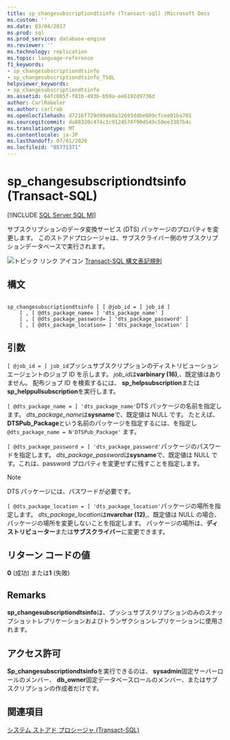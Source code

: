 ```yaml
---
title: sp_changesubscriptiondtsinfo (Transact-sql) |Microsoft Docs
ms.custom: ''
ms.date: 03/04/2017
ms.prod: sql
ms.prod_service: database-engine
ms.reviewer: ''
ms.technology: replication
ms.topic: language-reference
f1_keywords:
- sp_changesubscriptiondtsinfo
- sp_changesubscriptiondtsinfo_TSQL
helpviewer_keywords:
- sp_changesubscriptiondtsinfo
ms.assetid: 64fc085f-f81b-493b-b59a-ee6192d9736d
author: CarlRabeler
ms.author: carlrab
ms.openlocfilehash: d721bf729d99a60a32693ddbe609cfcee01ba701
ms.sourcegitcommit: da88320c474c1c9124574f90d549c50ee3387b4c
ms.translationtype: MT
ms.contentlocale: ja-JP
ms.lasthandoff: 07/01/2020
ms.locfileid: "85771371"
---
```

# <a name="sp_changesubscriptiondtsinfo-transact-sql"></a>sp_changesubscriptiondtsinfo (Transact-SQL)
[!INCLUDE [SQL Server SQL MI](../../includes/applies-to-version/sql-asdbmi.md)]

  サブスクリプションのデータ変換サービス (DTS) パッケージのプロパティを変更します。 このストアドプロシージャは、サブスクライバー側のサブスクリプションデータベースで実行されます。  
  
 ![トピック リンク アイコン](../../database-engine/configure-windows/media/topic-link.gif "トピック リンク アイコン") [Transact-SQL 構文表記規則](../../t-sql/language-elements/transact-sql-syntax-conventions-transact-sql.md)  
  
## <a name="syntax"></a>構文  
  
```  
  
sp_changesubscriptiondtsinfo [ [ @job_id = ] job_id ]  
    [ , [ @dts_package_name= ] 'dts_package_name' ]  
    [ , [ @dts_package_password= ] 'dts_package_password' ]  
    [ , [ @dts_package_location= ] 'dts_package_location' ]  
```  
  
## <a name="arguments"></a>引数  
`[ @job_id = ] job_id`プッシュサブスクリプションのディストリビューションエージェントのジョブ ID を示します。 *job_id*は**varbinary (16)**,、既定値はありません。 配布ジョブ ID を検索するには、 **sp_helpsubscription**または**sp_helppullsubscription**を実行します。  
  
`[ @dts_package_name = ] 'dts_package_name'`DTS パッケージの名前を指定します。 *dts_package_name*は**sysname**で、既定値は NULL です。 たとえば、 **DTSPub_Package**という名前のパッケージを指定するには、を指定し `@dts_package_name = N'DTSPub_Package'` ます。  
  
`[ @dts_package_password = ] 'dts_package_password'`パッケージのパスワードを指定します。 *dts_package_password*は**sysname**で、既定値は NULL です。これは、password プロパティを変更せずに残すことを指定します。  
  
> [!NOTE]  
>  DTS パッケージには、パスワードが必要です。  
  
`[ @dts_package_location = ] 'dts_package_location'`パッケージの場所を指定します。 *dts_package_location*は**nvarchar (12)**,、既定値は NULL の場合、パッケージの場所を変更しないことを指定します。 パッケージの場所は、**ディストリビューター**または**サブスクライバー**に変更できます。  
  
## <a name="return-code-values"></a>リターン コードの値  
 **0** (成功) または**1** (失敗)  
  
## <a name="remarks"></a>Remarks  
 **sp_changesubscriptiondtsinfo**は、プッシュサブスクリプションのみのスナップショットレプリケーションおよびトランザクションレプリケーションに使用されます。  
  
## <a name="permissions"></a>アクセス許可  
 **Sp_changesubscriptiondtsinfo**を実行できるのは、 **sysadmin**固定サーバーロールのメンバー、 **db_owner**固定データベースロールのメンバー、またはサブスクリプションの作成者だけです。  
  
## <a name="see-also"></a>関連項目  
 [システム ストアド プロシージャ &#40;Transact-SQL&#41;](../../relational-databases/system-stored-procedures/system-stored-procedures-transact-sql.md)  
  
  
